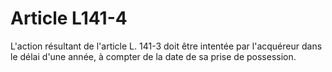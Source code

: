 # Article L141-4

L'action résultant de l'article L. 141-3 doit être intentée par l'acquéreur dans le délai d'une année, à compter de la date de sa prise de possession.
